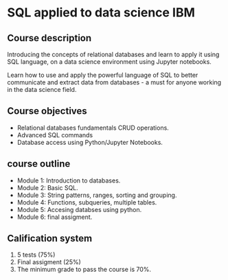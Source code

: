 # SQL applied to data science IBM

## Course description
Introducing the concepts of relational databases and learn to apply it using SQL language, on a data science environment using Jupyter notebooks.

Learn how to use and apply the powerful language of SQL to better communicate and extract data from databases - a must for anyone working in the data science field.

## Course objectives

- Relational databases fundamentals CRUD operations.
- Advanced SQL commands
- Database access using Python/Jupyter Notebooks.

## course outline

- Module 1: Introduction to databases.
- Module 2: Basic SQL.
- Module 3: String patterns, ranges, sorting and grouping.
- Module 4: Functions, subqueries, multiple tables.
- Module 5: Accesing databses using python.
- Module 6: final assigment.

## Calification system

1. 5 tests (75%)
2. Final assigment (25%)
3. The minimum grade to pass the course is 70%.

